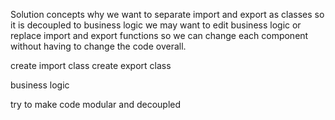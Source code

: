 Solution concepts
why we want to separate import and export as classes so it is decoupled to business logic
we may want to edit business logic or replace import and export functions so we can change each 
component without having to change the code overall.

create import class 
create export class

business logic




try to make code modular and decoupled